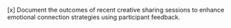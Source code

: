 [x] Document the outcomes of recent creative sharing sessions to enhance emotional connection strategies using participant feedback.